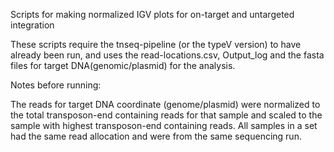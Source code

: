 Scripts for making normalized IGV plots for on-target and untargeted integration

These scripts require the tnseq-pipeline (or the typeV version) to have already been run, and uses the read-locations.csv, Output_log and the fasta files for target DNA(genomic/plasmid) for the analysis.

Notes before running:

The reads for target DNA coordinate (genome/plasmid) were normalized to the total transposon-end containing reads for that sample and scaled to the sample with highest transposon-end containing reads. All samples in a set had the same read allocation and were from the same sequencing run.